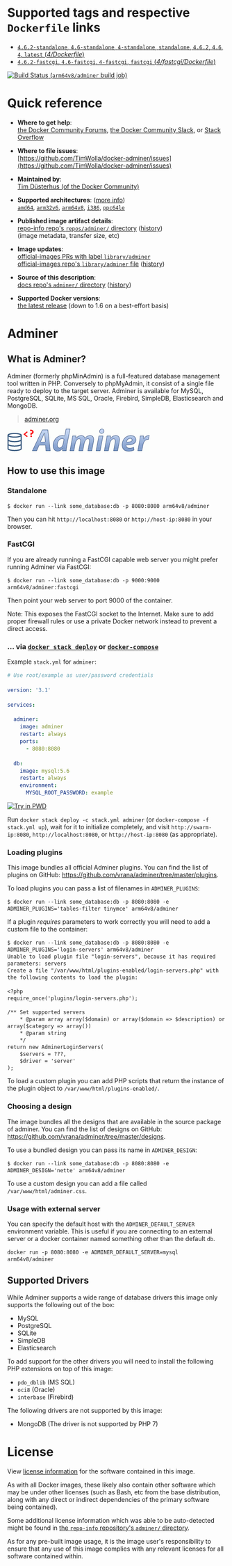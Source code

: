<!--

********************************************************************************

WARNING:

    DO NOT EDIT "adminer/README.md"

    IT IS AUTO-GENERATED

    (from the other files in "adminer/" combined with a set of templates)

********************************************************************************

-->

# Supported tags and respective `Dockerfile` links

-	[`4.6.2-standalone`, `4.6-standalone`, `4-standalone`, `standalone`, `4.6.2`, `4.6`, `4`, `latest` (*4/Dockerfile*)](https://github.com/TimWolla/docker-adminer/blob/2e70fec7eb301710fa4ac2080062175e350daaae/4/Dockerfile)
-	[`4.6.2-fastcgi`, `4.6-fastcgi`, `4-fastcgi`, `fastcgi` (*4/fastcgi/Dockerfile*)](https://github.com/TimWolla/docker-adminer/blob/2e70fec7eb301710fa4ac2080062175e350daaae/4/fastcgi/Dockerfile)

[![Build Status](https://doi-janky.infosiftr.net/job/multiarch/job/arm64v8/job/adminer/badge/icon) (`arm64v8/adminer` build job)](https://doi-janky.infosiftr.net/job/multiarch/job/arm64v8/job/adminer/)

# Quick reference

-	**Where to get help**:  
	[the Docker Community Forums](https://forums.docker.com/), [the Docker Community Slack](https://blog.docker.com/2016/11/introducing-docker-community-directory-docker-community-slack/), or [Stack Overflow](https://stackoverflow.com/search?tab=newest&q=docker)

-	**Where to file issues**:  
	[https://github.com/TimWolla/docker-adminer/issues](https://github.com/TimWolla/docker-adminer/issues)

-	**Maintained by**:  
	[Tim Düsterhus (of the Docker Community)](https://github.com/TimWolla/docker-adminer)

-	**Supported architectures**: ([more info](https://github.com/docker-library/official-images#architectures-other-than-amd64))  
	[`amd64`](https://hub.docker.com/r/amd64/adminer/), [`arm32v6`](https://hub.docker.com/r/arm32v6/adminer/), [`arm64v8`](https://hub.docker.com/r/arm64v8/adminer/), [`i386`](https://hub.docker.com/r/i386/adminer/), [`ppc64le`](https://hub.docker.com/r/ppc64le/adminer/)

-	**Published image artifact details**:  
	[repo-info repo's `repos/adminer/` directory](https://github.com/docker-library/repo-info/blob/master/repos/adminer) ([history](https://github.com/docker-library/repo-info/commits/master/repos/adminer))  
	(image metadata, transfer size, etc)

-	**Image updates**:  
	[official-images PRs with label `library/adminer`](https://github.com/docker-library/official-images/pulls?q=label%3Alibrary%2Fadminer)  
	[official-images repo's `library/adminer` file](https://github.com/docker-library/official-images/blob/master/library/adminer) ([history](https://github.com/docker-library/official-images/commits/master/library/adminer))

-	**Source of this description**:  
	[docs repo's `adminer/` directory](https://github.com/docker-library/docs/tree/master/adminer) ([history](https://github.com/docker-library/docs/commits/master/adminer))

-	**Supported Docker versions**:  
	[the latest release](https://github.com/docker/docker-ce/releases/latest) (down to 1.6 on a best-effort basis)

# Adminer

## What is Adminer?

Adminer (formerly phpMinAdmin) is a full-featured database management tool written in PHP. Conversely to phpMyAdmin, it consist of a single file ready to deploy to the target server. Adminer is available for MySQL, PostgreSQL, SQLite, MS SQL, Oracle, Firebird, SimpleDB, Elasticsearch and MongoDB.

> [adminer.org](https://www.adminer.org)

![logo](https://raw.githubusercontent.com/docker-library/docs/95569c9119afe7b11a233105d398f99d93d2fcce/adminer/logo.png)

## How to use this image

### Standalone

```console
$ docker run --link some_database:db -p 8080:8080 arm64v8/adminer
```

Then you can hit `http://localhost:8080` or `http://host-ip:8080` in your browser.

### FastCGI

If you are already running a FastCGI capable web server you might prefer running Adminer via FastCGI:

```console
$ docker run --link some_database:db -p 9000:9000 arm64v8/adminer:fastcgi
```

Then point your web server to port 9000 of the container.

Note: This exposes the FastCGI socket to the Internet. Make sure to add proper firewall rules or use a private Docker network instead to prevent a direct access.

### ... via [`docker stack deploy`](https://docs.docker.com/engine/reference/commandline/stack_deploy/) or [`docker-compose`](https://github.com/docker/compose)

Example `stack.yml` for `adminer`:

```yaml
# Use root/example as user/password credentials

version: '3.1'

services:

  adminer:
    image: adminer
    restart: always
    ports:
      - 8080:8080

  db:
    image: mysql:5.6
    restart: always
    environment:
      MYSQL_ROOT_PASSWORD: example
```

[![Try in PWD](https://github.com/play-with-docker/stacks/raw/cff22438cb4195ace27f9b15784bbb497047afa7/assets/images/button.png)](http://play-with-docker.com?stack=https://raw.githubusercontent.com/docker-library/docs/9efeec18b6b2ed232cf0fbd3914b6211e16e242c/adminer/stack.yml)

Run `docker stack deploy -c stack.yml adminer` (or `docker-compose -f stack.yml up`), wait for it to initialize completely, and visit `http://swarm-ip:8080`, `http://localhost:8080`, or `http://host-ip:8080` (as appropriate).

### Loading plugins

This image bundles all official Adminer plugins. You can find the list of plugins on GitHub: https://github.com/vrana/adminer/tree/master/plugins.

To load plugins you can pass a list of filenames in `ADMINER_PLUGINS`:

```console
$ docker run --link some_database:db -p 8080:8080 -e ADMINER_PLUGINS='tables-filter tinymce' arm64v8/adminer
```

If a plugin *requires* parameters to work correctly you will need to add a custom file to the container:

```console
$ docker run --link some_database:db -p 8080:8080 -e ADMINER_PLUGINS='login-servers' arm64v8/adminer
Unable to load plugin file "login-servers", because it has required parameters: servers
Create a file "/var/www/html/plugins-enabled/login-servers.php" with the following contents to load the plugin:

<?php
require_once('plugins/login-servers.php');

/** Set supported servers
    * @param array array($domain) or array($domain => $description) or array($category => array())
    * @param string
    */
return new AdminerLoginServers(
    $servers = ???,
    $driver = 'server'
);
```

To load a custom plugin you can add PHP scripts that return the instance of the plugin object to `/var/www/html/plugins-enabled/`.

### Choosing a design

The image bundles all the designs that are available in the source package of adminer. You can find the list of designs on GitHub: https://github.com/vrana/adminer/tree/master/designs.

To use a bundled design you can pass its name in `ADMINER_DESIGN`:

```console
$ docker run --link some_database:db -p 8080:8080 -e ADMINER_DESIGN='nette' arm64v8/adminer
```

To use a custom design you can add a file called `/var/www/html/adminer.css`.

### Usage with external server

You can specify the default host with the `ADMINER_DEFAULT_SERVER` environment variable. This is useful if you are connecting to an external server or a docker container named something other than the default `db`.

```console
docker run -p 8080:8080 -e ADMINER_DEFAULT_SERVER=mysql arm64v8/adminer
```

## Supported Drivers

While Adminer supports a wide range of database drivers this image only supports the following out of the box:

-	MySQL
-	PostgreSQL
-	SQLite
-	SimpleDB
-	Elasticsearch

To add support for the other drivers you will need to install the following PHP extensions on top of this image:

-	`pdo_dblib` (MS SQL)
-	`oci8` (Oracle)
-	`interbase` (Firebird)

The following drivers are not supported by this image:

-	MongoDB (The driver is not supported by PHP 7)

# License

View [license information](https://github.com/vrana/adminer/blob/master/readme.txt) for the software contained in this image.

As with all Docker images, these likely also contain other software which may be under other licenses (such as Bash, etc from the base distribution, along with any direct or indirect dependencies of the primary software being contained).

Some additional license information which was able to be auto-detected might be found in [the `repo-info` repository's `adminer/` directory](https://github.com/docker-library/repo-info/tree/master/repos/adminer).

As for any pre-built image usage, it is the image user's responsibility to ensure that any use of this image complies with any relevant licenses for all software contained within.
